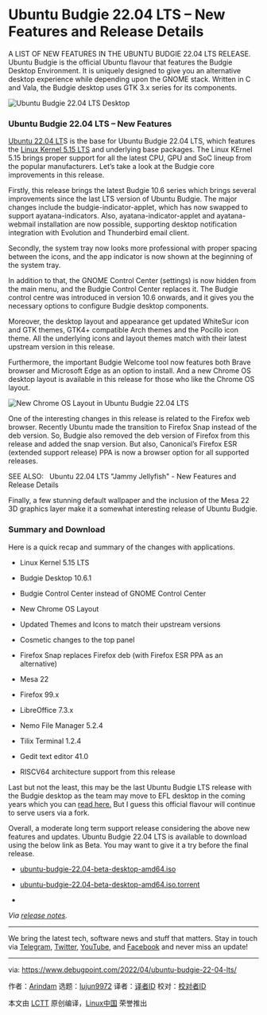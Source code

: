 [#]: subject: "Ubuntu Budgie 22.04 LTS – New Features and Release Details"
[#]: via: "https://www.debugpoint.com/2022/04/ubuntu-budgie-22-04-lts/"
[#]: author: "Arindam https://www.debugpoint.com/author/admin1/"
[#]: collector: "lujun9972"
[#]: translator: " "
[#]: reviewer: " "
[#]: publisher: " "
[#]: url: " "

Ubuntu Budgie 22.04 LTS – New Features and Release Details
======
A LIST OF NEW FEATURES IN THE UBUNTU BUDGIE 22.04 LTS RELEASE.
Ubuntu Budgie is the official Ubuntu flavour that features the Budgie Desktop Environment. It is uniquely designed to give you an alternative desktop experience while depending upon the GNOME stack. Written in C and Vala, the Budgie desktop uses GTK 3.x series for its components.

![Ubuntu Budgie 22.04 LTS Desktop][1]

### Ubuntu Budgie 22.04 LTS – New Features

[Ubuntu 22.04 LT][2]S is the base for Ubuntu Budgie 22.04 LTS, which features the [Linux Kernel 5.15 LTS][3] and underlying base packages. The Linux KErnel 5.15 brings proper support for all the latest CPU, GPU and SoC lineup from the popular manufacturers. Let’s take a look at the Budgie core improvements in this release.

Firstly, this release brings the latest Budgie 10.6 series which brings several improvements since the last LTS version of Ubuntu Budgie. The major changes include the budgie-indicator-applet, which has now swapped to support ayatana-indicators. Also, ayatana-indicator-applet and ayatana-webmail installation are now possible, supporting desktop notification integration with Evolution and Thunderbird email client.

Secondly, the system tray now looks more professional with proper spacing between the icons, and the app indicator is now shown at the beginning of the system tray.

In addition to that, the GNOME Control Center (settings) is now hidden from the main menu, and the Budgie Control Center replaces it. The Budgie control centre was introduced in version 10.6 onwards, and it gives you the necessary options to configure Budgie desktop components.

Moreover, the desktop layout and appearance get updated WhiteSur icon and GTK themes, GTK4+ compatible Arch themes and the Pocillo icon theme. All the underlying icons and layout themes match with their latest upstream version in this release.

Furthermore, the important Budgie Welcome tool now features both Brave browser and Microsoft Edge as an option to install. And a new Chrome OS desktop layout is available in this release for those who like the Chrome OS layout.

![New Chrome OS Layout in Ubuntu Budgie 22.04 LTS][4]

One of the interesting changes in this release is related to the Firefox web browser. Recently Ubuntu made the transition to Firefox Snap instead of the deb version. So, Budgie also removed the deb version of Firefox from this release and added the snap version. But also, Canonical’s Firefox ESR (extended support release) PPA is now a browser option for all supported releases.

[][2]

SEE ALSO:   Ubuntu 22.04 LTS "Jammy Jellyfish" - New Features and Release Details

Finally, a few stunning default wallpaper and the inclusion of the Mesa 22 3D graphics layer make it a somewhat interesting release of Ubuntu Budgie.

### Summary and Download

Here is a quick recap and summary of the changes with applications.

  * Linux Kernel 5.15 LTS
  * Budgie Desktop 10.6.1
  * Budgie Control Center instead of GNOME Control Center
  * New Chrome OS Layout
  * Updated Themes and Icons to match their upstream versions
  * Cosmetic changes to the top panel
  * Firefox Snap replaces Firefox deb (with Firefox ESR PPA as an alternative)
  * Mesa 22


  * Firefox 99.x
  * LibreOffice 7.3.x
  * Nemo File Manager 5.2.4
  * Tilix Terminal 1.2.4
  * Gedit text editor 41.0
  * RISCV64 architecture support from this release



Last but not the least, this may be the last Ubuntu Budgie LTS release with the Budgie desktop as the team may move to EFL desktop in the coming years which you can [read here.][5] But I guess this official flavour will continue to serve users via a fork.

Overall, a moderate long term support release considering the above new features and updates. Ubuntu Budgie 22.04 LTS is available to download using the below link as Beta. You may want to give it a try before the final release.

  * [ubuntu-budgie-22.04-beta-desktop-amd64.iso][6]

  * [ubuntu-budgie-22.04-beta-desktop-amd64.iso.torrent][7]

  *


_Via [release notes][8]._

* * *

We bring the latest tech, software news and stuff that matters. Stay in touch via [Telegram][9], [Twitter][10], [YouTube][11], and [Facebook][12] and never miss an update!

--------------------------------------------------------------------------------

via: https://www.debugpoint.com/2022/04/ubuntu-budgie-22-04-lts/

作者：[Arindam][a]
选题：[lujun9972][b]
译者：[译者ID](https://github.com/译者ID)
校对：[校对者ID](https://github.com/校对者ID)

本文由 [LCTT](https://github.com/LCTT/TranslateProject) 原创编译，[Linux中国](https://linux.cn/) 荣誉推出

[a]: https://www.debugpoint.com/author/admin1/
[b]: https://github.com/lujun9972
[1]: https://www.debugpoint.com/wp-content/uploads/2022/04/Ubuntu-Budgie-22.04-LTS-Desktop-1024x579.jpg
[2]: https://www.debugpoint.com/2022/01/ubuntu-22-04-lts/
[3]: https://www.debugpoint.com/2021/11/linux-kernel-5-15/
[4]: https://www.debugpoint.com/wp-content/uploads/2022/04/New-Chrome-OS-Layout-in-Ubuntu-Budgie-22.04-LTS-1024x596.jpg
[5]: https://www.debugpoint.com/2021/09/solus-exit-gtk/
[6]: https://cdimage.ubuntu.com/ubuntu-budgie/releases/22.04/beta/ubuntu-budgie-22.04-beta-desktop-amd64.iso
[7]: https://cdimage.ubuntu.com/ubuntu-budgie/releases/22.04/beta/ubuntu-budgie-22.04-beta-desktop-amd64.iso.torrent
[8]: https://ubuntubudgie.org/2022/03/ubuntu-budgie-22-04-lts-release-notes/
[9]: https://t.me/debugpoint
[10]: https://twitter.com/DebugPoint
[11]: https://www.youtube.com/c/debugpoint?sub_confirmation=1
[12]: https://facebook.com/DebugPoint
